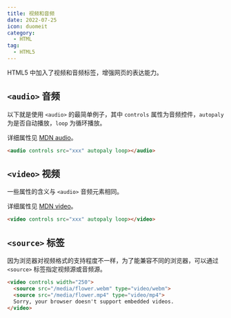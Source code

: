 ```yaml
---
title: 视频和音频
date: 2022-07-25
icon: duomeit
category: 
  - HTML
tag:
  - HTML5
---
```


HTML5 中加入了视频和音频标签，增强网页的表达能力。

## `<audio>` 音频

以下就是使用 `<audio>` 的最简单例子，其中 `controls` 属性为音频控件，`autopaly` 为是否自动播放，`loop` 为循环播放。

详细属性见 [MDN audio](https://developer.mozilla.org/zh-CN/docs/Web/HTML/Element/audio)。

```html
<audio controls src="xxx" autopaly loop></audio>
```

## `<video>` 视频

一些属性的含义与 `<audio>` 音频元素相同。

详细属性见 [MDN video](https://developer.mozilla.org/zh-CN/docs/Web/HTML/Element/video)。

```html
<video controls src="xxx" autopaly loop></video>
```

## `<source>` 标签

因为浏览器对视频格式的支持程度不一样，为了能兼容不同的浏览器，可以通过 `<source>` 标签指定视频源或音频源。

```html
<video controls width="250">
  <source src="/media/flower.webm" type="video/webm">
  <source src="/media/flower.mp4" type="video/mp4">
  Sorry, your browser doesn't support embedded videos.
</video>
```